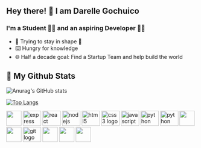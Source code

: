 ## Hey there! 👋 I am Darelle Gochuico
### I'm a Student 🧑‍🎓 and an aspiring Developer 👩‍💻
- 💪 Trying to stay in shape 🥵
- ⌨️ Hungry for knowledge
- 🌐 Half a decade goal: Find a Startup Team and help build the world
## 📃 My Github Stats

<!-- [![Anurag's GitHub stats](https://github-readme-stats.vercel.app/api?username=gochuicod)](https://github.com/gochuicod/github-readme-stats) -->
![Anurag's GitHub stats](https://github-readme-stats.vercel.app/api?username=gochuicod&show_icons=true&theme=transparent)

[![Top Langs](https://github-readme-stats.vercel.app/api/top-langs/?username=anuraghazra&layout=compact)](https://github.com/anuraghazra/github-readme-stats)

<div align="left">
  <img src='https://cdn.jsdelivr.net/gh/devicons/devicon/icons/mongodb/mongodb-original.svg' width="40" height="40">
  <img src="https://cdn.jsdelivr.net/gh/devicons/devicon/icons/express/express-original.svg" height="40" width="48" alt="express logo"/>
  <img src="https://cdn.jsdelivr.net/gh/devicons/devicon/icons/react/react-original.svg" height="40" width="48" alt="react logo"/>
  <img src="https://cdn.jsdelivr.net/gh/devicons/devicon/icons/nodejs/nodejs-original.svg" height="40" width="48" alt="nodejs logo"/>
  <img src="https://cdn.jsdelivr.net/gh/devicons/devicon/icons/html5/html5-original.svg" height="40" width="48" alt="html5 logo"/>
  <img src="https://cdn.jsdelivr.net/gh/devicons/devicon/icons/css3/css3-original.svg" height="40" width="48" alt="css3 logo"/>
  <img src="https://cdn.jsdelivr.net/gh/devicons/devicon/icons/javascript/javascript-original.svg" height="40" width="48" alt="javascript logo"/>
  <img src="https://cdn.jsdelivr.net/gh/devicons/devicon/icons/php/php-original.svg" height="40" width="48" alt="python logo"/>
  <img src="https://cdn.jsdelivr.net/gh/devicons/devicon/icons/python/python-original.svg" height="40" width="48" alt="python logo"/>
  <img src='https://cdn.jsdelivr.net/gh/devicons/devicon/icons/flask/flask-original.svg' height="40" width="40"/>
  <img src='https://cdn.jsdelivr.net/gh/devicons/devicon/icons/mysql/mysql-original.svg' height="40" width="40"/>
  <img src="https://cdn.jsdelivr.net/gh/devicons/devicon/icons/git/git-original.svg" height="40" width="48" alt="git logo"/>
  <img src='https://cdn.jsdelivr.net/gh/devicons/devicon/icons/vscode/vscode-original.svg' height="40" width="40"/>
  <img src='https://cdn.jsdelivr.net/gh/devicons/devicon/icons/ubuntu/ubuntu-plain.svg' height="40" width="40"/>
  <img src='https://cdn.jsdelivr.net/gh/devicons/devicon/icons/bootstrap/bootstrap-original.svg' height="40" width="40"/>
</div>